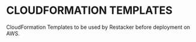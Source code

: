 # CLOUDFORMATION TEMPLATES
CloudFormation Templates to be used by Restacker before deployment on AWS.